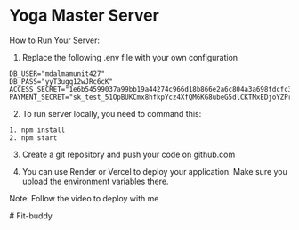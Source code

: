 # Yoga Master Server

How to Run Your Server:
1. Replace the following .env file with your own configuration
```
DB_USER="mdalmamunit427"
DB_PASS="yyT3ugq12wJRc6cK"
ACCESS_SECRET="1e6b54599037a99bb19a44274c966d18b866e2a6c804a3a698fdcfc33dec919fa3602456affe6862f959571c45ab7f06349d0a0d76d65711924a9a341a1d0d27"
PAYMENT_SECRET="sk_test_51OpBUKCmx8hfkpYcz4XfQM6KG8ubeG5dlCKTMxEDjoYZPriKDCeraZNfMHuuERMR2heRDC7xP8dqRuEvDkP4mg2w00ICy7xTzU"
```

2. To run server locally, you need to command this:
```
1. npm install
2. npm start
```

3. Create a git repository and push your code on github.com

4. You can use Render or Vercel to deploy your application. Make sure you upload the environment variables there.

Note: Follow the video to deploy with me

#   F i t - b u d d y  
 